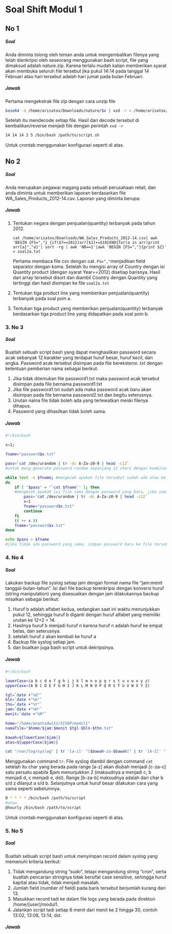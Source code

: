 # Soal Shift Modul 1

## No 1
##### Soal
Anda diminta tolong oleh teman anda untuk mengembalikan filenya yang telah dienkripsi oleh seseorang menggunakan bash script, file yang dimaksud adalah nature.zip. Karena terlalu mudah kalian memberikan syarat akan membuka seluruh file tersebut jika pukul 14:14 pada tanggal 14 Februari atau hari tersebut adalah hari jumat pada bulan Februari.
##### Jawab
Pertama mengekstrak file zip dengan cara unzip file 
```bash
base64 -d /home/arisatox/Downloads/nature/$x | xxd -r > /home/arisatox/Downloads/tes/$x
```
Setelah itu mendecode setiap file. Hasil dari decode tersebut di kembalikan/reverse menjadi file dengan perintah `xxd -r`
```bash
14 14 14 2 5 /bin/bash /path/to/script.sh
```
Untuk crontab menggunakan konfigurasi seperti di atas.
## No 2
##### Soal
Anda merupakan pegawai magang pada sebuah perusahaan retail, dan anda diminta untuk memberikan laporan berdasarkan file WA_Sales_Products_2012-14.csv. Laporan yang diminta berupa:
##### Jawab
1. Tentukan negara dengan penjualan(quantity) terbanyak pada tahun 2012.

    `cat /home/arisatox/Downloads/WA_Sales_Products_2012-14.csv| awk 'BEGIN {FS=","} {if($7==2012)arr[$1]+=$10}END{for(a in arr)print arr[a]","a}'| sort -rg | awk 'NR==1'|awk 'BEGIN {FS=","}{print $2}' > soal2a.txt`
    
    Pertama membaca file csv dengan cat. `FS=","`menjadikan field separator dengan koma. Setelah itu mengisi array of Country dengan isi Quantity product (dengan syarat Year==2012) disetiap barisnya. Hasil dari array tersebut disort dan diambil Country dengan Quantity yang tertinggi dan hasil disimpan ke file `soal2a.txt`
2. Tentukan tiga product line yang memberikan penjualan(quantity) terbanyak pada soal poin a.
3. Tentukan tiga product yang memberikan penjualan(quantity) terbanyak berdasarkan tiga product line yang didapatkan pada soal poin b.
### 3. No 3
##### Soal
Buatlah sebuah script bash yang dapat menghasilkan password secara acak
sebanyak 12 karakter yang terdapat huruf besar, huruf kecil, dan angka. Password
acak tersebut disimpan pada file berekstensi .txt dengan ketentuan pemberian nama
sebagai berikut:
1. Jika tidak ditemukan file password1.txt maka password acak tersebut disimpan pada file bernama password1.txt
2. Jika file password1.txt sudah ada maka password acak baru akan disimpan pada file bernama password2.txt dan begitu seterusnya.
3. Urutan nama file tidak boleh ada yang terlewatkan meski filenya dihapus.
4. Password yang dihasilkan tidak boleh sama.
##### Jawab
```bash
#!/bin/bash

x=1;

fname="password$x.txt"

pass=`cat /dev/urandom | tr -dc A-Za-z0-9 | head -c12`
#untuk meng-generate password random sepanjang 12 chars dengan kombinasi huruf besar kecil dan angka

while test -e $fname; #mengecek apakah file tersebut sudah ada atau belum, return true jika file tersebut ada
do
	if [ "$pass" = "`cat $fname`" ]; then
    #mengecek apakah isi file sama dengan password yang baru, jika sama buat password baru dan mulai mengecek dari file pertama
		pass=`cat /dev/urandom | tr -dc A-Za-z0-9 | head -c12`
		x=1
		fname="password$x.txt"
		continue
	fi
	(( ++ x ))
	fname="password$x.txt"
done

echo $pass > $fname
#jika tidak ada password yang sama, simpan password baru ke file tersebut
```
### 4. No 4
##### Soal
Lakukan backup file syslog setiap jam dengan format nama file “jam:menit tanggal-bulan-tahun”. Isi dari file backup terenkripsi dengan konversi huruf (string manipulation) yang disesuaikan dengan jam dilakukannya backup misalkan sebagai berikut:
1. Huruf b adalah alfabet kedua, sedangkan saat ini waktu menunjukkan pukul 12, sehingga huruf b diganti dengan huruf alfabet yang memiliki urutan ke 12+2 = 14.
2. Hasilnya huruf b menjadi huruf n karena huruf n adalah huruf ke empat belas, dan seterusnya.
3. setelah huruf z akan kembali ke huruf a
4. Backup file syslog setiap jam.
5. dan buatkan juga bash script untuk dekripsinya.
##### Jawab
```bash
#!/bin/bash

lowerCase=(a b c d e f g h i j k l m n o p q r s t u v w x y z)
upperCase=(A B C D E F G H I J K L M N O P Q R S T U V W X Y Z)

tgl=`date +"%d"`
bln=`date +"%m"`
thn=`date +"%Y"`
jam=`date +"%H"`
menit=`date +"%M"`

home="/home/anantadwi13/SISOP/modul1"
namafile="$home/$jam:$menit $tgl-$bln-$thn.txt"

bawah=${lowerCase[$jam]}
atas=${upperCase[$jam]}

cat "/var/log/syslog" | tr '[a-z]' "[$bawah-za-$bawah]" | tr '[A-Z]' "[$atas-ZA-$atas]" > "$namafile"
```
Menggunakan command `tr`. File syslog diambil dengan command `cat` setelah itu char yang berada pada range [a-z] akan diubah menjadi [c-za-c] satu persatu apabila $jam menunjukkan 2 (maksudnya a menjadi c, b menjadi d, c menjadi e, dst). Range [b-za-b] maksudnya adalah dari char b s/d z dilanjut a s/d b. Selanjutnya untuk huruf besar dilakukan cara yang sama seperti sebelumnya.
```bash
0 * * * * /bin/bash /path/to/script
#atau
@hourly /bin/bash /path/to/script    
```
Untuk crontab menggunakan konfigurasi seperti di atas.
### 5. No 5
##### Soal
Buatlah sebuah script bash untuk menyimpan record dalam syslog yang memenuhi
kriteria berikut:
1. Tidak mengandung string “sudo”, tetapi mengandung string “cron”, serta buatlah pencarian stringnya tidak bersifat case sensitive, sehingga huruf kapital atau tidak, tidak menjadi masalah.
2. Jumlah field (number of field) pada baris tersebut berjumlah kurang dari 13.
3. Masukkan record tadi ke dalam file logs yang berada pada direktori /home/[user]/modul1.
4. Jalankan script tadi setiap 6 menit dari menit ke 2 hingga 30, contoh 13:02, 13:08, 13:14, dst.
##### Jawab
